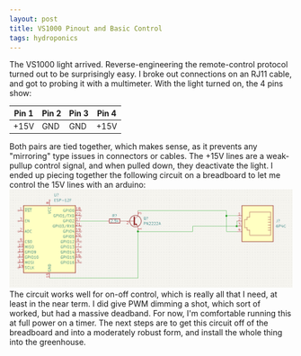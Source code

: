 ```yaml
---
layout: post
title: VS1000 Pinout and Basic Control
tags: hydroponics
---
```


The VS1000 light arrived.  Reverse-engineering the remote-control protocol turned out to be surprisingly easy.  I broke out connections on an RJ11 cable, and got to probing it with a multimeter.  With the light turned on, the 4 pins show:

| Pin 1 | Pin 2 | Pin 3 | Pin 4 |
| --- | --- | --- | --- |
| +15V | GND | GND | +15V |

Both pairs are tied together, which makes sense, as it prevents any "mirroring" type issues in connectors or cables.  The +15V lines are a weak-pullup control signal, and when pulled down, they deactivate the light.  I ended up piecing together the following circuit on a breadboard to let me control the 15V lines with an arduino:
![Circuit](images/2023-06-26-Schematic.png)
The circuit works well for on-off control, which is really all that I need, at least in the near term.  I did give PWM dimming a shot, which sort of worked, but had a massive deadband.  For now, I'm comfortable running this at full power on a timer.  The next steps are to get this circuit off of the breadboard and into a moderately robust form, and install the whole thing into the greenhouse.
